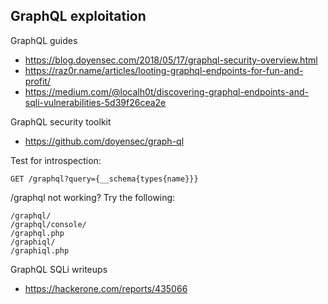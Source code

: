 ## GraphQL exploitation

GraphQL guides
* https://blog.doyensec.com/2018/05/17/graphql-security-overview.html
* https://raz0r.name/articles/looting-graphql-endpoints-for-fun-and-profit/
* https://medium.com/@localh0t/discovering-graphql-endpoints-and-sqli-vulnerabilities-5d39f26cea2e

GraphQL security toolkit
* https://github.com/doyensec/graph-ql

Test for introspection:
```
GET /graphql?query={__schema{types{name}}}
```

/graphql not working? Try the following:
```
/graphql/
/graphql/console/
/graphql.php
/graphiql/
/graphiql.php
```

GraphQL SQLi writeups
* https://hackerone.com/reports/435066

